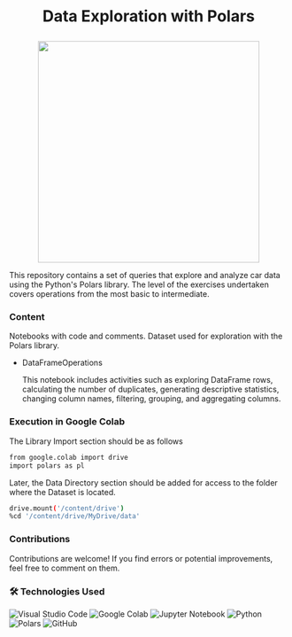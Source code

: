 # <p align="center">Data Exploration with Polars</p>

<p align="center">
<img src="src\logo.png"  height=400 weight=700>
</p>

This repository contains a set of queries that explore and analyze car data using the Python's Polars library. The level of the exercises undertaken covers operations from the most basic to intermediate.


### Content

Notebooks with code and comments.
Dataset used for exploration with the Polars library.


- DataFrameOperations

    This notebook includes activities such as exploring DataFrame rows, calculating the number of duplicates, generating descriptive statistics, changing column names, filtering, grouping, and aggregating columns.

    
### Execution in Google Colab

The Library Import section should be as follows

```bash
from google.colab import drive
import polars as pl
```

Later, the Data Directory section should be added for access to the folder where the Dataset is located.

```bash
drive.mount('/content/drive')
%cd '/content/drive/MyDrive/data'
```

### Contributions

Contributions are welcome! If you find errors or potential improvements, feel free to comment on them.

### 🛠 Technologies Used

![Visual Studio Code](https://img.shields.io/badge/Visual%20Studio%20Code-0078d7.svg?style=for-the-badge&logo=visual-studio-code&logoColor=white)
![Google Colab](https://img.shields.io/badge/Colab-F9AB00?style=for-the-badge&logo=googlecolab&color=525252)
![Jupyter Notebook](https://img.shields.io/badge/jupyter-%23FA0F00.svg?style=for-the-badge&logo=jupyter&logoColor=white)
![Python](https://img.shields.io/badge/python-3670A0?style=for-the-badge&logo=python&logoColor=ffdd54)
![Polars](https://img.shields.io/badge/Polars-%23150458.svg?style=for-the-badge&logo=Polars&logoColor=white)
![GitHub](https://img.shields.io/badge/github-%23121011.svg?style=for-the-badge&logo=github&logoColor=white)
